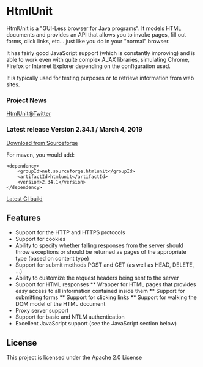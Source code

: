 # HtmlUnit

HtmlUnit is a "GUI-Less browser for Java programs". It models HTML documents and provides an API that allows you to invoke pages, fill out forms, click links, etc... just like you do in your "normal" browser.

It has fairly good JavaScript support (which is constantly improving) and is able to work even with quite complex AJAX libraries, simulating Chrome, Firefox or Internet Explorer depending on the configuration used.

It is typically used for testing purposes or to retrieve information from web sites.

### Project News
[HtmlUnit@Twitter][3]

### Latest release Version 2.34.1 / March 4, 2019
[Download from Sourceforge][1]

For maven, you would add:

    <dependency>
        <groupId>net.sourceforge.htmlunit</groupId>
        <artifactId>htmlunit</artifactId>
        <version>2.34.1</version>
    </dependency>

[Latest CI build][2]

## Features
* Support for the HTTP and HTTPS protocols
* Support for cookies
* Ability to specify whether failing responses from the server should throw exceptions or should be returned as pages of the appropriate type (based on content type)
* Support for submit methods POST and GET (as well as HEAD, DELETE, ...)
* Ability to customize the request headers being sent to the server
* Support for HTML responses
** Wrapper for HTML pages that provides easy access to all information contained inside them
** Support for submitting forms
** Support for clicking links
** Support for walking the DOM model of the HTML document
* Proxy server support
* Support for basic and NTLM authentication
* Excellent JavaScript support (see the JavaScript section below)



## License

This project is licensed under the Apache 2.0 License


[1]: https://sourceforge.net/projects/htmlunit/files/htmlunit/2.33/ "HtmlUnit on sourceforge"
[2]: http://83.169.43.181/jenkins/view/HtmlUnit/job/HtmlUnit/ "HtmlUnit CI"
[3]: https://twitter.com/HtmlUnit "https://twitter.com/HtmlUnit"
